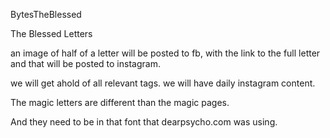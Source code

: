 BytesTheBlessed

The Blessed Letters

an image of half of a letter will be posted to fb, with the link to the full letter  
and that will be posted to instagram.

we will get ahold of all relevant tags. we will have daily instagram content.

The magic letters are different than the magic pages.

And they need to be in that font that dearpsycho.com was using.
